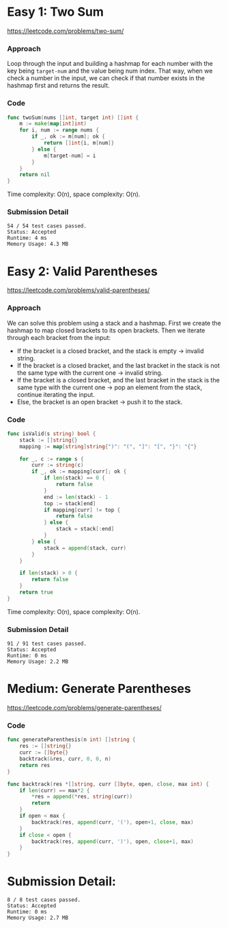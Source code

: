 # Easy 1: Two Sum

https://leetcode.com/problems/two-sum/

### Approach

Loop through the input and building a hashmap for each number with the key being `target-num` and the value being num index. That way, when we check a number in the input, we can check if that number exists in the hashmap first and returns the result.

### Code

```go
func twoSum(nums []int, target int) []int {
	m := make(map[int]int)
	for i, num := range nums {
		if _, ok := m[num]; ok {
			return []int{i, m[num]}
		} else {
			m[target-num] = i
		}
	}
	return nil
}
```

Time complexity: O(n), space complexity: O(n).

### Submission Detail

```
54 / 54 test cases passed.
Status: Accepted
Runtime: 4 ms
Memory Usage: 4.3 MB
```

# Easy 2: Valid Parentheses

https://leetcode.com/problems/valid-parentheses/

### Approach

We can solve this problem using a stack and a hashmap. First we create the hashmap to map closed brackets to its open brackets. Then we iterate through each bracket from the input:
- If the bracket is a closed bracket, and the stack is empty -> invalid string.
- If the bracket is a closed bracket, and the last bracket in the stack is not the same type with the current one -> invalid string.
- If the bracket is a closed bracket, and the last bracket in the stack is the same type with the current one -> pop an element from the stack, continue iterating the input.
- Else, the bracket is an open bracket -> push it to the stack.

### Code

```go
func isValid(s string) bool {
	stack := []string{}
	mapping := map[string]string{")": "(", "]": "[", "}": "{"}

	for _, c := range s {
		curr := string(c)
		if _, ok := mapping[curr]; ok {
			if len(stack) == 0 {
				return false
			}
			end := len(stack) - 1
			top := stack[end]
			if mapping[curr] != top {
				return false
			} else {
				stack = stack[:end]
			}
		} else {
			stack = append(stack, curr)
		}
	}

	if len(stack) > 0 {
		return false
	}
	return true
}
```

Time complexity: O(n), space complexity: O(n).

### Submission Detail

```
91 / 91 test cases passed.
Status: Accepted
Runtime: 0 ms
Memory Usage: 2.2 MB
```

# Medium: Generate Parentheses

https://leetcode.com/problems/generate-parentheses/

### Code

```go
func generateParenthesis(n int) []string {
	res := []string{}
	curr := []byte{}
	backtrack(&res, curr, 0, 0, n)
	return res
}

func backtrack(res *[]string, curr []byte, open, close, max int) {
	if len(curr) == max*2 {
		*res = append(*res, string(curr))
		return
	}
	if open < max {
		backtrack(res, append(curr, '('), open+1, close, max)
	}
	if close < open {
		backtrack(res, append(curr, ')'), open, close+1, max)
	}
}
```

# Submission Detail:

```
8 / 8 test cases passed.
Status: Accepted
Runtime: 0 ms
Memory Usage: 2.7 MB
```

